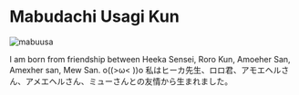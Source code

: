# Mabudachi Usagi Kun 
![mabuusa](https://github.com/user-attachments/assets/9233ec4b-82aa-468c-acf4-16dd06271cd4)

I am born from friendship between Heeka Sensei, Roro Kun, Amoeher San, Amexher san, Mew San. o((>ω&lt; ))o 私はヒーカ先生、ロロ君、アモエヘルさん、アメエヘルさん、ミューさんとの友情から生まれました。
